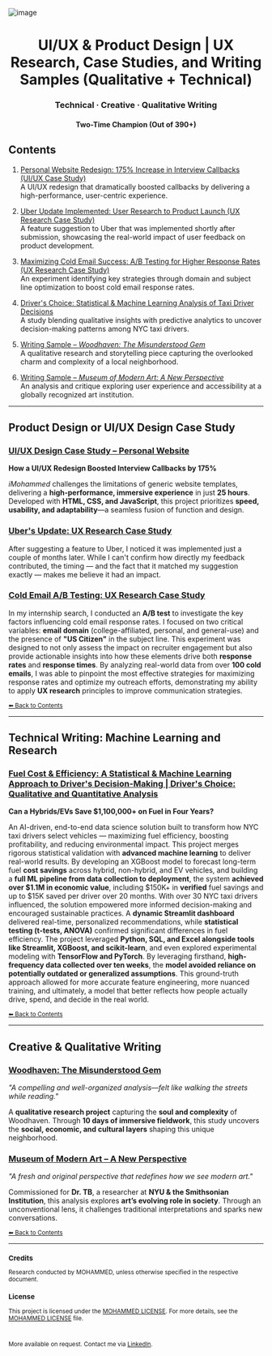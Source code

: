 ![image](https://github.com/user-attachments/assets/b60130c1-c795-463b-bc1b-a2a23a3c3218)

<div align="center">
  <h1>UI/UX & Product Design | UX Research, Case Studies, and Writing Samples (Qualitative + Technical)</h1>
  <h3>Technical · Creative · Qualitative Writing</h3>
  <h4>Two-Time Champion (Out of 390+)</h4>
</div>

## Contents

1. [Personal Website Redesign: 175% Increase in Interview Callbacks (UI/UX Case Study)](#)  
   A UI/UX redesign that dramatically boosted callbacks by delivering a high-performance, user-centric experience.

2. [Uber Update Implemented: User Research to Product Launch (UX Research Case Study)](#)  
   A feature suggestion to Uber that was implemented shortly after submission, showcasing the real-world impact of user feedback on product development.

3. [Maximizing Cold Email Success: A/B Testing for Higher Response Rates (UX Research Case Study)](#)  
   An experiment identifying key strategies through domain and subject line optimization to boost cold email response rates.

4. [Driver's Choice: Statistical & Machine Learning Analysis of Taxi Driver Decisions](#)  
   A study blending qualitative insights with predictive analytics to uncover decision-making patterns among NYC taxi drivers.

5. [Writing Sample – *Woodhaven: The Misunderstood Gem*](#)  
   A qualitative research and storytelling piece capturing the overlooked charm and complexity of a local neighborhood.

6. [Writing Sample – *Museum of Modern Art: A New Perspective*](#)  
   An analysis and critique exploring user experience and accessibility at a globally recognized art institution.

---

## **Product Design or UI/UX Design Case Study**

### [UI/UX Design Case Study – Personal Website](https://github.com/tech-moh-logy/UI-UX-Case-Studies/blob/main/Personal-Website/iMohammed%20©%20-%20UI-UX%20Design%20Case%20Study-2.pdf)  
**How a UI/UX Redesign Boosted Interview Callbacks by 175%**  

*iMohammed* challenges the limitations of generic website templates, delivering a **high-performance, immersive experience** in just **25 hours**. Developed with **HTML, CSS, and JavaScript**, this project prioritizes **speed, usability, and adaptability**—a seamless fusion of function and design.

### [Uber's Update: UX Research Case Study](#)  
After suggesting a feature to Uber, I noticed it was implemented just a couple of months later. While I can't confirm how directly my feedback contributed, the timing — and the fact that it matched my suggestion exactly — makes me believe it had an impact.

### [Cold Email A/B Testing: UX Research Case Study](#)  
In my internship search, I conducted an **A/B test** to investigate the key factors influencing cold email response rates. I focused on two critical variables: **email domain** (college-affiliated, personal, and general-use) and the presence of **"US Citizen"** in the subject line. This experiment was designed to not only assess the impact on recruiter engagement but also provide actionable insights into how these elements drive both **response rates** and **response times**. By analyzing real-world data from over **100 cold emails**, I was able to pinpoint the most effective strategies for maximizing response rates and optimize my outreach efforts, demonstrating my ability to apply **UX research** principles to improve communication strategies.

<sub>[⬅ Back to Contents](#contents)</sub>

---

## **Technical Writing: Machine Learning and Research**

### [Fuel Cost & Efficiency: A Statistical & Machine Learning Approach to Driver's Decision-Making | Driver's Choice: Qualitative and Quantitative Analysis](https://github.com/tech-moh-logy/Data-AI/tree/main/Driver's%20Choice)

**Can a Hybrids/EVs Save $1,100,000+ on Fuel in Four Years?**  

An AI-driven, end-to-end data science solution built to transform how NYC taxi drivers select vehicles — maximizing fuel efficiency, boosting profitability, and reducing environmental impact. This project merges rigorous statistical validation with **advanced machine learning** to deliver real-world results. By developing an XGBoost model to forecast long-term fuel **cost savings** across hybrid, non-hybrid, and EV vehicles, and building a **full ML pipeline from data collection to deployment**, the system **achieved over $1.1M in economic value**, including $150K+ in **verified** fuel savings and up to $15K saved per driver over 20 months. With over 30 NYC taxi drivers influenced, the solution empowered more informed decision-making and encouraged sustainable practices. A **dynamic Streamlit dashboard** delivered real-time, personalized recommendations, while **statistical testing (t-tests, ANOVA)** confirmed significant differences in fuel efficiency. The project leveraged **Python, SQL, and Excel alongside tools like Streamlit, XGBoost, and scikit-learn**, and even explored experimental modeling with **TensorFlow and PyTorch**. By leveraging firsthand, **high-frequency data collected over ten weeks**, the **model avoided reliance on potentially outdated or generalized assumptions**. This ground-truth approach allowed for more accurate feature engineering, more nuanced training, and ultimately, a model that better reflects how people actually drive, spend, and decide in the real world.

<sub>[⬅ Back to Contents](#contents)</sub>

---

## **Creative & Qualitative Writing**

### [Woodhaven: The Misunderstood Gem](https://github.com/tech-moh-logy/MWS/blob/main/mohammedTiger.qualitativeAnalysis.ws.pdf)  
*"A compelling and well-organized analysis—felt like walking the streets while reading."*  

A **qualitative research project** capturing the **soul and complexity** of Woodhaven. Through **10 days of immersive fieldwork**, this study uncovers the **social, economic, and cultural layers** shaping this unique neighborhood.

### [Museum of Modern Art – A New Perspective](https://github.com/tech-moh-logy/MWS/blob/main/mohammedTiger.MoMA.ws.pdf)  
*"A fresh and original perspective that redefines how we see modern art."*  

Commissioned for **Dr. TB**, a researcher at **NYU & the Smithsonian Institution**, this analysis explores **art’s evolving role in society**. Through an unconventional lens, it challenges traditional interpretations and sparks new conversations.

<sub>[⬅ Back to Contents](#contents)</sub>

---

<sub>
  
  ### Credits
  
  Research conducted by MOHAMMED, unless otherwise specified in the respective document.
  
  ### License
  
  This project is licensed under the [MOHAMMED LICENSE](https://github.com/tech-moh-logy/MOHAMMED-License/blob/main/README.md). For more details, see the [MOHAMMED LICENSE](https://github.com/tech-moh-logy/MOHAMMED-License/blob/main/README.md) file.

  <br>

  More available on request. Contact me via [LinkedIn](https://www.linkedin.com/in/mohtech/).
   
</sub>

